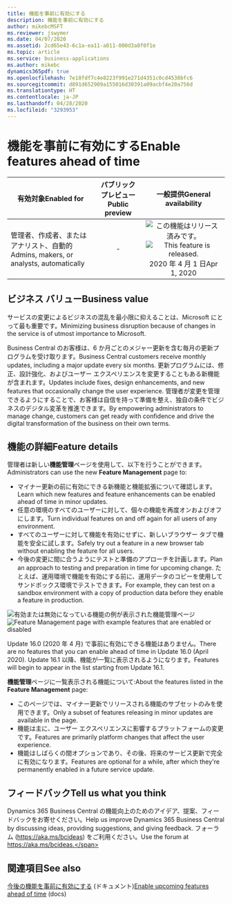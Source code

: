```yaml
---
title: 機能を事前に有効にする
description: 機能を事前に有効にする
author: mikebcMSFT
ms.reviewer: jswymer
ms.date: 04/07/2020
ms.assetid: 2cd65e43-6c1a-ea11-a811-000d3a8f0f1e
ms.topic: article
ms.service: business-applications
ms.author: mikebc
dynamics365pdf: true
ms.openlocfilehash: 7e18fdf7c4e8223f991e271d4351c0cd4538bfc6
ms.sourcegitcommit: d891d652909a155016d30391a09acbf4e20a756d
ms.translationtype: HT
ms.contentlocale: ja-JP
ms.lasthandoff: 04/28/2020
ms.locfileid: "3293953"
---
```

# <a name="enable-features-ahead-of-time"></a><span data-ttu-id="83cbc-103">機能を事前に有効にする</span><span class="sxs-lookup"><span data-stu-id="83cbc-103">Enable features ahead of time</span></span>


| <span data-ttu-id="83cbc-104">有効対象</span><span class="sxs-lookup"><span data-stu-id="83cbc-104">Enabled for</span></span>    |  <span data-ttu-id="83cbc-105">パブリック プレビュー</span><span class="sxs-lookup"><span data-stu-id="83cbc-105">Public preview</span></span> | <span data-ttu-id="83cbc-106">一般提供</span><span class="sxs-lookup"><span data-stu-id="83cbc-106">General availability</span></span> | 
| ---------- | :----------: |:----------: |
|<span data-ttu-id="83cbc-107">管理者、作成者、またはアナリスト、自動的</span><span class="sxs-lookup"><span data-stu-id="83cbc-107">Admins, makers, or analysts, automatically</span></span>|-| <span data-ttu-id="83cbc-108">![この機能はリリース済みです。](/dynamics365-release-plan/media/green-checkmark.png "この機能はリリース済みです。")</span><span class="sxs-lookup"><span data-stu-id="83cbc-108">![This feature is released.](/dynamics365-release-plan/media/green-checkmark.png "This feature is released.")</span></span> <span data-ttu-id="83cbc-109">2020 年 4 月 1 日</span><span class="sxs-lookup"><span data-stu-id="83cbc-109">Apr 1, 2020</span></span>|


## <a name="business-value"></a><span data-ttu-id="83cbc-110">ビジネス バリュー</span><span class="sxs-lookup"><span data-stu-id="83cbc-110">Business value</span></span>
<!-- bv start -->
<span data-ttu-id="83cbc-111">サービスの変更によるビジネスの混乱を最小限に抑えることは、Microsoft にとって最も重要です。</span><span class="sxs-lookup"><span data-stu-id="83cbc-111">Minimizing business disruption because of changes in the service is of utmost importance to Microsoft.</span></span>

<span data-ttu-id="83cbc-112">Business Central のお客様は、6 か月ごとのメジャー更新を含む毎月の更新プログラムを受け取ります。</span><span class="sxs-lookup"><span data-stu-id="83cbc-112">Business Central customers receive monthly updates, including a major update every six months.</span></span> <span data-ttu-id="83cbc-113">更新プログラムには、修正、設計強化、およびユーザー エクスペリエンスを変更することもある新機能が含まれます。</span><span class="sxs-lookup"><span data-stu-id="83cbc-113">Updates include fixes, design enhancements, and new features that occasionally change the user experience.</span></span> <span data-ttu-id="83cbc-114">管理者が変更を管理できるようにすることで、お客様は自信を持って準備を整え、独自の条件でビジネスのデジタル変革を推進できます。</span><span class="sxs-lookup"><span data-stu-id="83cbc-114">By empowering administrators to manage change, customers can get ready with confidence and drive the digital transformation of the business on their own terms.</span></span>
<!-- bv end -->



## <a name="feature-details"></a><span data-ttu-id="83cbc-115">機能の詳細</span><span class="sxs-lookup"><span data-stu-id="83cbc-115">Feature details</span></span>
<!--feature detail start -->
<span data-ttu-id="83cbc-116">管理者は新しい**機能管理**ページを使用して、以下を行うことができます。</span><span class="sxs-lookup"><span data-stu-id="83cbc-116">Administrators can use the new **Feature Management** page to:</span></span>

 - <span data-ttu-id="83cbc-117">マイナー更新の前に有効にできる新機能と機能拡張について確認します。</span><span class="sxs-lookup"><span data-stu-id="83cbc-117">Learn which new features and feature enhancements can be enabled ahead of time in minor updates.</span></span>
 - <span data-ttu-id="83cbc-118">任意の環境のすべてのユーザーに対して、個々の機能を再度オンおよびオフにします。</span><span class="sxs-lookup"><span data-stu-id="83cbc-118">Turn individual features on and off again for all users of any environment.</span></span>
 - <span data-ttu-id="83cbc-119">すべてのユーザーに対して機能を有効にせずに、新しいブラウザー タブで機能を安全に試します。</span><span class="sxs-lookup"><span data-stu-id="83cbc-119">Safely try out a feature in a new browser tab without enabling the feature for all users.</span></span>
 - <span data-ttu-id="83cbc-120">今後の変更に間に合うようにテストと準備のアプローチを計画します。</span><span class="sxs-lookup"><span data-stu-id="83cbc-120">Plan an approach to testing and preparation in time for upcoming change.</span></span> <span data-ttu-id="83cbc-121">たとえば、運用環境で機能を有効にする前に、運用データのコピーを使用してサンドボックス環境でテストできます。</span><span class="sxs-lookup"><span data-stu-id="83cbc-121">For example, they can test on a sandbox environment with a copy of production data before they enable a feature in production.</span></span>

<span data-ttu-id="83cbc-122">![有効または無効になっている機能の例が表示された機能管理ページ](media/feature-management.png "有効または無効になっている機能の例が表示された機能管理ページ")</span><span class="sxs-lookup"><span data-stu-id="83cbc-122">![Feature Management page with example features that are enabled or disabled](media/feature-management.png "Feature Management page with example features that are enabled or disabled")</span></span>

<span data-ttu-id="83cbc-123">Update 16.0 (2020 年 4 月) で事前に有効にできる機能はありません。</span><span class="sxs-lookup"><span data-stu-id="83cbc-123">There are no features that you can enable ahead of time in Update 16.0 (April 2020).</span></span> <span data-ttu-id="83cbc-124">Update 16.1 以降、機能が一覧に表示されるようになります。</span><span class="sxs-lookup"><span data-stu-id="83cbc-124">Features will begin to appear in the list starting from Update 16.1.</span></span>  

<span data-ttu-id="83cbc-125">**機能管理**ページに一覧表示される機能について:</span><span class="sxs-lookup"><span data-stu-id="83cbc-125">About the features listed in the **Feature Management** page:</span></span>

 - <span data-ttu-id="83cbc-126">このページでは、マイナー更新でリリースされる機能のサブセットのみを使用できます。</span><span class="sxs-lookup"><span data-stu-id="83cbc-126">Only a subset of features releasing in minor updates are available in the page.</span></span>
 - <span data-ttu-id="83cbc-127">機能は主に、ユーザー エクスペリエンスに影響するプラットフォームの変更です。</span><span class="sxs-lookup"><span data-stu-id="83cbc-127">Features are primarily platform changes that affect the user experience.</span></span>
 - <span data-ttu-id="83cbc-128">機能はしばらくの間オプションであり、その後、将来のサービス更新で完全に有効になります。</span><span class="sxs-lookup"><span data-stu-id="83cbc-128">Features are optional for a while, after which they're permanently enabled in a future service update.</span></span>
<!--feature detail end -->






## <a name="tell-us-what-you-think"></a><span data-ttu-id="83cbc-129">フィードバック</span><span class="sxs-lookup"><span data-stu-id="83cbc-129">Tell us what you think</span></span>
<span data-ttu-id="83cbc-130">Dynamics 365 Business Central の機能向上のためのアイデア、提案、フィードバックをお寄せください。</span><span class="sxs-lookup"><span data-stu-id="83cbc-130">Help us improve Dynamics 365 Business Central by discussing ideas, providing suggestions, and giving feedback.</span></span> <span data-ttu-id="83cbc-131">フォーラム (https://aka.ms/bcideas) をご利用ください。</span><span class="sxs-lookup"><span data-stu-id="83cbc-131">Use the forum at https://aka.ms/bcideas.</span></span>




## <a name="see-also"></a><span data-ttu-id="83cbc-132">関連項目</span><span class="sxs-lookup"><span data-stu-id="83cbc-132">See also</span></span>

<!--docs start-->
<span data-ttu-id="83cbc-133">[今後の機能を事前に有効にする](https://docs.microsoft.com/dynamics365/business-central/dev-itpro/administration/feature-management) (ドキュメント)</span><span class="sxs-lookup"><span data-stu-id="83cbc-133">[Enable upcoming features ahead of time](https://docs.microsoft.com/dynamics365/business-central/dev-itpro/administration/feature-management) (docs)</span></span>
<!--docs end-->
